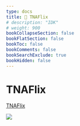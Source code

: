 ```yaml
---
type: docs
title: 🔷 TNAFlix
# description: "IDK"
# weight: 900
bookCollapseSection: false
bookFlatSection: false
bookToc: false
bookComments: false
bookSearchExclude: true
bookHidden: false
---
```


# TNAFlix

[TNAFlix](https://www.tnaflix.com/?nt)

![](@img/tnaflix-screenshot.jpg)

